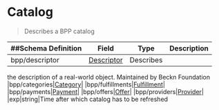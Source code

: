 # Catalog

> Describes a BPP catalog

| ##Schema Definition | **Field**                                                       | **Type**  | **Description** |
| ------------------- | --------------------------------------------------------------- | --------- | --------------- |
| bpp/descriptor      | [Descriptor](/reference/0.9.3/core/schema-reference/descriptor) | Describes |

the description of a real-world object. Maintained by Beckn Foundation
|bpp/categories|[Category](/reference/0.9.3/core/schema-reference/category)|
|bpp/fulfillments|[Fulfillment](/reference/0.9.3/core/schema-reference/fulfillment)|
|bpp/payments|[Payment](/reference/0.9.3/core/schema-reference/payment)|
|bpp/offers|[Offer](/reference/0.9.3/core/schema-reference/offer)|
|bpp/providers|[Provider](/reference/0.9.3/core/schema-reference/provider)|
|exp|string|Time after which catalog has to be refreshed
